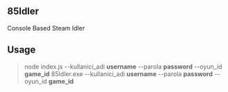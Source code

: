 
## 85Idler
Console Based Steam Idler

## Usage

> node index.js --kullanici_adi **username** --parola **password** --oyun_id **game_id**
> 85Idler.exe --kullanici_adi **username** --parola **password** --oyun_id **game_id**

